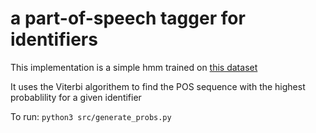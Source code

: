# a part-of-speech tagger for identifiers

This implementation is a simple hmm trained on [this dataset](https://github.com/SCANL/datasets/blob/master/ensemble_tagger_training_data/training_data.csv)

It uses the Viterbi algorithem to find the POS sequence with the highest probablility for a given identifier

To run: `python3 src/generate_probs.py`
